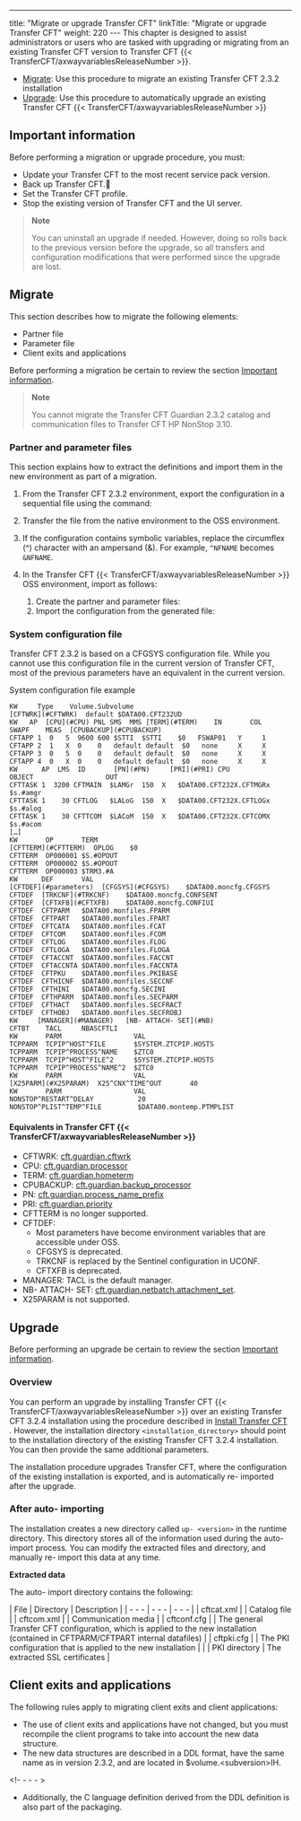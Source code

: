 ---
title: "Migrate or upgrade Transfer CFT"
linkTitle: "Migrate or upgrade Transfer CFT"
weight: 220
--- This chapter is designed to assist administrators or users who are tasked with upgrading or migrating from an existing Transfer CFT version to Transfer CFT {{< TransferCFT/axwayvariablesReleaseNumber  >}}.

- [Migrate](#Migrate): Use this procedure to migrate an existing Transfer CFT 2.3.2 installation
- [Upgrade](#Upgrade): Use this procedure to automatically upgrade an existing Transfer CFT {{< TransferCFT/axwayvariablesReleaseNumber >}}

<span id="Importan"></span>

## Important information

Before performing a migration or upgrade procedure, you must:

- Update your Transfer CFT to the most recent service pack version.
- Back up Transfer CFT.
- Set the Transfer CFT profile.
- Stop the existing version of Transfer CFT and the UI server.

> **Note**
>
> You can uninstall an upgrade if needed. However, doing so rolls back to the previous version before the upgrade, so all transfers and configuration modifications that were performed since the upgrade are lost.

<span id="Migrate"></span>

## Migrate

This section describes how to migrate the following elements:

- Partner file
- Parameter file
- Client exits and applications

Before performing a migration be certain to review the section [Important information](#Importan).

> **Note**
>
> You cannot migrate the Transfer CFT Guardian 2.3.2 catalog and communication files to Transfer CFT HP NonStop 3.10.

### Partner and parameter files

This section explains how to extract the definitions and import them in the new environment as part of a migration.

1. From the Transfer CFT 2.3.2 environment, export the configuration in a sequential file using the command:
1. Transfer the file from the native environment to the OSS environment.
1. If the configuration contains symbolic variables, replace the circumflex (^) character with an ampersand (&). For example, `^NFNAME` becomes `&NFNAME`.
1. In the Transfer CFT {{< TransferCFT/axwayvariablesReleaseNumber >}} OSS environment, import as follows:

    1.  Create the partner and parameter files:
    2.  Import the configuration from the generated file:

### System configuration file

Transfer CFT 2.3.2 is based on a CFGSYS configuration file. While you cannot use this configuration file in the current version of Transfer CFT, most of the previous parameters have an equivalent in the current version.

System configuration file example

```
KW     Type    Volume.Subvolume
[CFTWRK](#CFTWRK)  default $DATA00.CFT232UD
KW   AP  [CPU](#CPU) PNL SMS  MMS [TERM](#TERM)    IN       COL  SWAPF    MEAS  [CPUBACKUP](#CPUBACKUP)
CFTAPP 1  0   5  9600 600 $STTI  $STTI    $0   FSWAP01   Y     1
CFTAPP 2  1   X  0    0   default default  $0   none     X     X
CFTAPP 3  0   5  0    0   default default  $0   none     X     X
CFTAPP 4  0   X  0    0   default default  $0   none     X     X
KW      AP  LMS  ID       [PN](#PN)     [PRI](#PRI) CPU  OBJECT                  OUT
CFTTASK 1  3200 CFTMAIN  $LAMGr  150  X   $DATA00.CFT232X.CFTMGRx   $s.#amgr
CFTTASK 1    30 CFTLOG   $LALoG  150  X   $DATA00.CFT232X.CFTLOGx   $s.#alog
CFTTASK 1    30 CFTTCOM  $LACoM  150  X   $DATA00.CFT232X.CFTCOMX   $s.#acom
[…]
KW       OP       TERM
[CFTTERM](#CFTTERM)  OPLOG    $0
CFTTERM  OP000001 $S.#OPOUT
CFTTERM  OP000002 $S.#OPOUT
CFTTERM  OP000003 $TRM3.#A
KW      DEF       VAL     
[CFTDEF](#parameters)  [CFGSYS](#CFGSYS)    $DATA00.moncfg.CFGSYS
CFTDEF  [TRKCNF](#TRKCNF)    $DATA00.moncfg.CONFSENT
CFTDEF  [CFTXFB](#CFTXFB)    $DATA00.moncfg.CONFIUI
CFTDEF  CFTPARM   $DATA00.monfiles.FPARM
CFTDEF  CFTPART   $DATA00.monfiles.FPART
CFTDEF  CFTCATA   $DATA00.monfiles.FCAT
CFTDEF  CFTCOM    $DATA00.monfiles.FCOM
CFTDEF  CFTLOG    $DATA00.monfiles.FLOG
CFTDEF  CFTLOGA   $DATA00.monfiles.FLOGA
CFTDEF  CFTACCNT  $DATA00.monfiles.FACCNT
CFTDEF  CFTACCNTA $DATA00.monfiles.FACCNTA
CFTDEF  CFTPKU    $DATA00.monfiles.PKIBASE
CFTDEF  CFTHICNF  $DATA00.monfiles.SECCNF
CFTDEF  CFTHINI   $DATA00.moncfg.SECINI
CFTDEF  CFTHPARM  $DATA00.monfiles.SECPARM
CFTDEF  CFTHACT   $DATA00.monfiles.SECFRACT
CFTDEF  CFTHOBJ   $DATA00.monfiles.SECFROBJ
KW     [MANAGER](#MANAGER)   [NB- ATTACH- SET](#NB)
CFTBT    TACL     NBASCFTLI
KW       PARM                  VAL
TCPPARM  TCPIP^HOST^FILE       $SYSTEM.ZTCPIP.HOSTS
TCPPARM  TCPIP^PROCESS^NAME    $ZTC0
TCPPARM  TCPIP^HOST^FILE^2     $SYSTEM.ZTCPIP.HOSTS
TCPPARM  TCPIP^PROCESS^NAME^2  $ZTC0
KW       PARM                  VAL
[X25PARM](#X25PARAM)  X25^CNX^TIME^OUT       40
KW       PARM                  VAL
NONSTOP^RESTART^DELAY           20
NONSTOP^PLIST^TEMP^FILE         $DATA00.montemp.PTMPLIST
```

#### Equivalents in Transfer CFT {{< TransferCFT/axwayvariablesReleaseNumber  >}}

- <span id="CFTWRK"></span>CFTWRK:
    [cft.guardian.cftwrk](../intro_os_features/hp_ns_batch#cft.guardian.cftwrk)
- <span id="CPU"></span>CPU: [cft.guardian.processor](../intro_os_features/hp_ns_batch#cft.guardian.processor)
- <span id="TERM"></span>TERM: [cft.guardian.hometerm](../intro_os_features/hp_ns_batch#cft.guardian.hometerm)
- <span id="CPUBACKUP"></span>CPUBACKUP: [cft.guardian.backup_processor](../intro_os_features/hp_ns_batch#cft.guardian.backup_processor)
- <span id="PN"></span>PN: [cft.guardian.process_name_prefix](../intro_os_features/hp_ns_batch#cft.guardian.process_name_prefix)
- <span id="PRI"></span>PRI: [cft.guardian.priority](../intro_os_features/hp_ns_batch#cft.guardian.priority)
- <span id="CFTTERM"></span>CFTTERM is no longer supported.
- <span id="parameters"></span>CFTDEF:
    - Most parameters have become environment variables that are accessible under OSS.
    - <span id="CFGSYS"></span>CFGSYS is deprecated.
    - <span id="TRKCNF"></span>TRKCNF is replaced by the Sentinel configuration in UCONF.
    - <span id="CFTXFB"></span>CFTXFB is deprecated.
- <span id="MANAGER"></span>MANAGER: TACL is the default manager.
- <span id="NB"></span>NB- ATTACH- SET: [cft.guardian.netbatch.attachment_set](../intro_os_features/hp_ns_batch#cft.guardian.netbatch.attachment_set).
- <span id="X25PARAM"></span>X25PARAM is not supported.

<span id="Upgrade"></span>

## Upgrade

Before performing an upgrade be certain to review the section [Important information](#Importan).

### Overview

You can perform an upgrade by installing Transfer CFT {{< TransferCFT/axwayvariablesReleaseNumber  >}} over an existing Transfer CFT 3.2.4 installation using the procedure described in [Install Transfer CFT]() . However, the installation directory `<installation_directory>` should point to the installation directory of the existing Transfer CFT 3.2.4 installation. You can then provide the same additional parameters.

The installation procedure upgrades Transfer CFT, where the configuration of the existing installation is exported, and is automatically re- imported after the upgrade.

### After auto- importing

The installation creates a new directory called `up- <version>` in the runtime directory. This directory stores all of the information used during the auto- import process. You can modify the extracted files and directory, and manually re- import this data at any time.

****Extracted data****

The auto- import directory contains the following:

| File  | Directory  | Description  |
| - - - | - - - | - - - |
| cftcat.xml  |   | Catalog file  |
| cftcom.xml  |   | Communication media  |
| cftconf.cfg  |   | The general Transfer CFT configuration, which is applied to the new installation (contained in CFTPARM/CFTPART internal datafiles)  |
| cftpki.cfg  |   | The PKI configuration that is applied to the new installation  |
|   | PKI directory  | The extracted SSL certificates  |

## Client exits and applications

The following rules apply to migrating client exits and client applications:

- The use of client exits and applications have not changed, but you must recompile the client programs to take into account the new data structure.
- The new data structures are described in a DDL format, have the same name as in version 2.3.2, and are located in $volume.&lt;subversion>IH.

<!- - - - >

- Additionally, the C language definition derived from the DDL definition is also part of the packaging.
